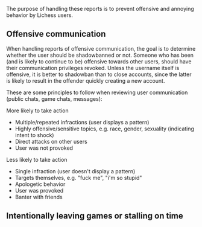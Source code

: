 The purpose of handling these reports is to prevent offensive and annoying behavior by Lichess users.

## Offensive communication

When handling reports of offensive communication, the goal is to determine whether the user should be shadowbanned or not. Someone who has been (and is likely to continue to be) offensive towards other users, should have their communication privileges revoked. Unless the username itself is offensive, it is better to shadowban than to close accounts, since the latter is likely to result in the offender quickly creating a new account.

These are some principles to follow when reviewing user communication (public chats, game chats, messages):

More likely to take action
* Multiple/repeated infractions (user displays a pattern)
* Highly offensive/sensitive topics, e.g. race, gender, sexuality (indicating intent to shock)
* Direct attacks on other users
* User was not provoked

Less likely to take action
* Single infraction (user doesn't display a pattern)
* Targets themselves, e.g. "fuck me", "i'm so stupid"
* Apologetic behavior
* User was provoked
* Banter with friends

## Intentionally leaving games or stalling on time